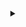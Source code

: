 <p align="center">
  <a href="https://spotify-github-profile.vercel.app/api/view?uid=31k7ftx7nvort3ua42qenurg4zzu&redirect=true">
    <img alt="" src="https://spotify-github-profile.vercel.app/api/view?uid=31k7ftx7nvort3ua42qenurg4zzu&cover_image=true&theme=novatorem&bar_color_cover=true">
  </a>
</p>

<details align="center">
<summary></summary>

```
curl -s https://github.com/TheDamselette.gpg | gpg --import
```

```
CFB1 D345 F59B 3BB5 8972 E9EF 5E61 9DE2 81CD 14E7
```

</details>
